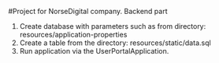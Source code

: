 #Project for NorseDigital company. Backend part
1. Create database with parameters such as from directory: resources/application-properties
2. Create a table from the directory: resources/static/data.sql
3. Run application via the UserPortalApplication.


